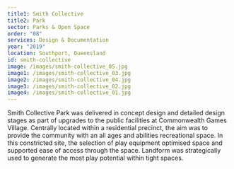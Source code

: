 ```yaml
---
title1: Smith Collective
title2: Park
sector: Parks & Open Space
order: "08"
services: Design & Documentation
year: "2019"
location: Southport, Queensland
id: smith-collective
image: /images/smith-collective_05.jpg
image1: /images/smith-collective_03.jpg
image2: /images/smith-collective_04.jpg
image3: /images/smith-collective_02.jpg
image4: /images/smith-collective_01.jpg
---
```


Smith Collective Park was delivered in concept design and detailed
design stages as part of upgrades to the public facilities at Commonwealth
Games Village. Centrally located within a residential precinct, the aim was to
provide the community with an all ages and abilities recreational space. In
this constricted site, the selection of play equipment optimised space and
supported ease of access through the space. Landform was strategically used to
generate the most play potential within tight spaces.
